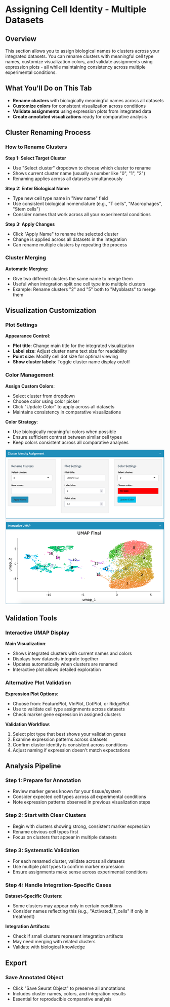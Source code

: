 # Assigning Cell Identity - Multiple Datasets

## Overview
This section allows you to assign biological names to clusters across your integrated datasets. You can rename clusters with meaningful cell type names, customize visualization colors, and validate assignments using expression plots - all while maintaining consistency across multiple experimental conditions.

## What You'll Do on This Tab
- **Rename clusters** with biologically meaningful names across all datasets
- **Customize colors** for consistent visualization across conditions
- **Validate assignments** using expression plots from integrated data
- **Create annotated visualizations** ready for comparative analysis

## Cluster Renaming Process

### How to Rename Clusters

**Step 1: Select Target Cluster**
- Use "Select cluster" dropdown to choose which cluster to rename
- Shows current cluster name (usually a number like "0", "1", "2")
- Renaming applies across all datasets simultaneously

**Step 2: Enter Biological Name**
- Type new cell type name in "New name" field
- Use consistent biological nomenclature (e.g., "T cells", "Macrophages", "Stem cells")
- Consider names that work across all your experimental conditions

**Step 3: Apply Changes**
- Click "Apply Name" to rename the selected cluster
- Change is applied across all datasets in the integration
- Can rename multiple clusters by repeating the process

### Cluster Merging
**Automatic Merging**:
- Give two different clusters the same name to merge them
- Useful when integration split one cell type into multiple clusters
- Example: Rename clusters "2" and "5" both to "Myoblasts" to merge them

## Visualization Customization

### Plot Settings
**Appearance Control**:
- **Plot title**: Change main title for the integrated visualization
- **Label size**: Adjust cluster name text size for readability
- **Point size**: Modify cell dot size for optimal viewing
- **Show cluster labels**: Toggle cluster name display on/off

### Color Management
**Assign Custom Colors**:
- Select cluster from dropdown
- Choose color using color picker
- Click "Update Color" to apply across all datasets
- Maintains consistency in comparative visualizations

**Color Strategy**:
- Use biologically meaningful colors when possible
- Ensure sufficient contrast between similar cell types
- Keep colors consistent across all comparative analyses

![](../_static/images/multiple_datasets_analysis/assigning_cell_identity_merge.png)

## Validation Tools

### Interactive UMAP Display
**Main Visualization**:
- Shows integrated clusters with current names and colors
- Displays how datasets integrate together
- Updates automatically when clusters are renamed
- Interactive plot allows detailed exploration

### Alternative Plot Validation
**Expression Plot Options**:
- Choose from: FeaturePlot, VlnPlot, DotPlot, or RidgePlot
- Use to validate cell type assignments across datasets
- Check marker gene expression in assigned clusters

**Validation Workflow**:
1. Select plot type that best shows your validation genes
2. Examine expression patterns across datasets
3. Confirm cluster identity is consistent across conditions
4. Adjust naming if expression doesn't match expectations

## Analysis Pipeline

### Step 1: Prepare for Annotation
- Review marker genes known for your tissue/system
- Consider expected cell types across all experimental conditions
- Note expression patterns observed in previous visualization steps

### Step 2: Start with Clear Clusters
- Begin with clusters showing strong, consistent marker expression
- Rename obvious cell types first
- Focus on clusters that appear in multiple datasets

### Step 3: Systematic Validation
- For each renamed cluster, validate across all datasets
- Use multiple plot types to confirm marker expression
- Ensure assignments make sense across experimental conditions

### Step 4: Handle Integration-Specific Cases
**Dataset-Specific Clusters**:
- Some clusters may appear only in certain conditions
- Consider names reflecting this (e.g., "Activated_T_cells" if only in treatment)

**Integration Artifacts**:
- Check if small clusters represent integration artifacts
- May need merging with related clusters
- Validate with biological knowledge

## Export 

### Save Annotated Object
- Click "Save Seurat Object" to preserve all annotations
- Includes cluster names, colors, and integration results
- Essential for reproducible comparative analysis


